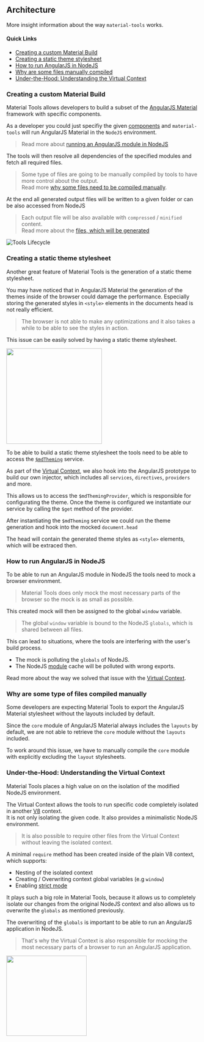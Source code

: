 ## Architecture 
More insight information about the way `material-tools` works.

#### Quick Links
- [Creating a custom Material Build](#creating-a-custom-material-build)
- [Creating a static theme stylesheet](#creating-a-static-theme-stylesheet)
- [How to run AngularJS in NodeJS](#how-to-run-angular-in-nodejs)
- [Why are some files manually compiled](#why-are-some-type-of-files-compiled-manually)
- [Under-the-Hood: Understanding the Virtual Context](#under-the-hood-understanding-the-virtual-context)

### Creating a custom Material Build
Material Tools allows developers to build a subset of the
[AngularJS Material](http://www.github.com/angular/material) framework with specific components.

As a developer you could just specifiy the given
[components](https://github.com/angular/material/tree/master/src/components)
and `material-tools` will run AngularJS Material in the `NodeJS` environment.

> Read more about [running an AngularJS module in NodeJS](#how-to-run-angular-in-nodejs)

The tools will then resolve all dependencies of the specified modules and fetch
all required files.

> Some type of files are going to be manually compiled by tools to have more control about the output.<br/>
> Read more [why some files need to be compiled manually](#why-are-some-type-of-files-compiled-manually).

At the end all generated output files will be written to a given folder or can be also accessed from NodeJS 
> Each output file will be also available with `compressed` / `minified` content.<br/>
> Read more about the 
[files, which will be generated](https://github.com/angular/material-tools/tree/docs/architecture-md#output-files)

![Tools Lifecycle](https://cloud.githubusercontent.com/assets/4987015/17671967/0c55b916-631a-11e6-9d79-d99dd50f630a.png)

### Creating a static theme stylesheet
Another great feature of Material Tools is the generation of a static theme stylesheet.

You may have noticed that in AngularJS Material the generation of the themes inside of the browser could
damage the performance. Especially storing the generated styles in `<style>` elements in the documents head
is not really efficient. 

> The browser is not able to make any optimizations and it also takes a while to be able to see the styles in
  action.

This issue can be easily solved by having a static theme stylesheet.

<img height="250" src="https://cloud.githubusercontent.com/assets/4987015/17679920/f8713b40-633d-11e6-8092-d60e69e8bf86.PNG">


To be able to build a static theme stylesheet the tools need to be able to access the
[`$mdTheming`](https://github.com/angular/material/tree/master/src/core/services/theming) service.

As part of the [Virtual Context](#under-the-hood-understanding-the-virtual-context), we also hook into the
AngularJS prototype to build our own injector, which includes all `services`, `directives`, `providers` and
more.

This allows us to access the `$mdThemingProvider`, which is responsible for configurating the theme.
Once the theme is configured we instantiate our service by calling the `$get` method of the provider.

After instantiating the `$mdTheming` service we could run the theme generation and hook into the mocked
`document.head` 

The head will contain the generated theme styles as `<style>` elements, which will be extraced then.

### How to run AngularJS in NodeJS

To be able to run an AngularJS module in NodeJS the tools need to mock a browser environment.

> Material Tools does only mock the most necessary parts of the browser so the mock is as small as possible.

This created mock will then be assigned to the global `window` variable.
> The global `window` variable is bound to the NodeJS `globals`, which is shared between all files.

This can lead to situations, where the tools are interfering with the user's build process.

- The mock is polluting the `globals` of NodeJS.
- The NodeJS [module](https://nodejs.org/api/modules.html) cache will be polluted with wrong exports.

Read more about the way we solved that issue with the
[Virtual Context](#under-the-hood-understanding-the-virtual-context).

### Why are some type of files compiled manually

Some developers are expecting Material Tools to export the AngularJS Material stylesheet without the layouts
included by default.

Since the `core` module of AngularJS Material always includes the `layouts` by default, we are not able to
retrieve the `core` module without the `layouts` included.

To work around this issue, we have to manually compile the `core` module with explicitly excluding the
`layout` stylesheets.

### Under-the-Hood: Understanding the Virtual Context
Material Tools places a high value on on the isolation of the modified NodeJS environment.

The Virtual Context allows the tools to run specific code completely isolated in 
another [V8](https://developers.google.com/v8/) context. <br/>
It is not only isolating the given code. It also provides a minimalistic NodeJS environment.

> It is also possible to require other files from the Virtual Context without leaving the isolated context.

A minimal `require` method has been created inside of the plain V8 context, which supports:
- Nesting of the isolated context
- Creating / Overwriting context global variables (e.g `window`)
- Enabling [strict mode](https://developer.mozilla.org/en/docs/Web/JavaScript/Reference/Strict_mode)

It plays such a big role in Material Tools, because it allows us to completely isolate our changes from the
original NodeJS context and also allows us to overwrite the `globals` as mentioned previously.

The overwriting of the `globals` is important to be able to run an AngularJS application in NodeJS.

> That's why the Virtual Context is also responsible for mocking the most necessary parts of a browser to
  run an AngularJS application.

<img src="https://cloud.githubusercontent.com/assets/4987015/17678625/2e07fa6a-6338-11e6-9fe6-e6ee54dec53e.png"
 height="210">
